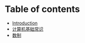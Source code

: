 # Table of contents

* [Introduction](README.md)
* [计算机基础常识](ji-suan-ji-ji-chu-chang-shi.md)
* [数制](mddir/5.md)
